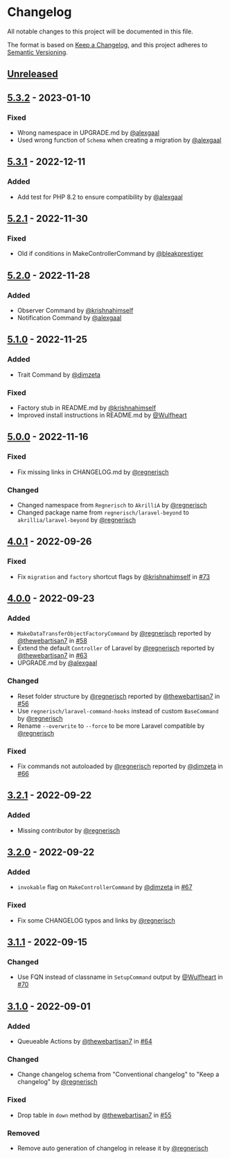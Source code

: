 # Changelog
All notable changes to this project will be documented in this file.

The format is based on [Keep a Changelog](https://keepachangelog.com/en/1.0.0/),
and this project adheres to [Semantic Versioning](https://semver.org/spec/v2.0.0.html).

## [Unreleased]

## [5.3.2] - 2023-01-10
### Fixed
- Wrong namespace in UPGRADE.md by [@alexgaal](https://github.com/alexgaal)
- Used wrong function of `Schema` when creating a migration by [@alexgaal](https://github.com/alexgaal) 

## [5.3.1] - 2022-12-11
### Added
- Add test for PHP 8.2 to ensure compatibility by [@alexgaal](https://github.com/alexgaal)

## [5.2.1] - 2022-11-30
### Fixed
- Old if conditions in MakeControllerCommand by [@bleakprestiger](https://github.com/bleakprestiger)

## [5.2.0] - 2022-11-28
### Added
- Observer Command by [@krishnahimself](https://github.com/krishnahimself)
- Notification Command by [@alexgaal](https://github.com/alexgaal)

## [5.1.0] - 2022-11-25
### Added
- Trait Command by [@dimzeta](https://github.com/dimzeta)

### Fixed
- Factory stub in README.md by [@krishnahimself](https://github.com/krishnahimself)
- Improved install instructions in README.md by [@Wulfheart](https://github.com/Wulfheart)

## [5.0.0] - 2022-11-16
### Fixed
- Fix missing links in CHANGELOG.md by [@regnerisch](https://github.com/regnerisch)

### Changed
- Changed namespace from `Regnerisch` to `AkrilliA` by [@regnerisch](https://github.com/regnerisch)
- Changed package name from `regnerisch/laravel-beyond` to `akrillia/laravel-beyond` by [@regnerisch](https://github.com/regnerisch)

## [4.0.1] - 2022-09-26
### Fixed
- Fix `migration` and `factory` shortcut flags by [@krishnahimself](https://github.com/krishnahimself) in [#73](https://github.com/regnerisch/laravel-beyond/pull/73)

## [4.0.0] - 2022-09-23
### Added
- `MakeDataTransferObjectFactoryCommand` by [@regnerisch](https://github.com/regnerisch) reported by [@thewebartisan7](https://github.com/thewebartisan7) in [#58](https://github.com/regnerisch/laravel-beyond/pull/58)
- Extend the default `Controller` of Laravel by [@regnerisch](https://github.com/regnerisch) reported by [@thewebartisan7](https://github.com/thewebartisan7) in [#63](https://github.com/regnerisch/laravel-beyond/issues/63)
- UPGRADE.md by [@alexgaal](https://github.com/alexgaal)

### Changed
- Reset folder structure by [@regnerisch](https://github.com/regnerisch) reported by [@thewebartisan7](https://github.com/thewebartisan7) in [#56](https://github.com/regnerisch/laravel-beyond/issues/56)
- Use `regnerisch/laravel-command-hooks` instead of custom `BaseCommand` by [@regnerisch](https://github.com/regnerisch)
- Rename `--overwrite` to `--force` to be more Laravel compatible by [@regnerisch](https://github.com/regnerisch)

### Fixed
- Fix commands not autoloaded by [@regnerisch](https://github.com/regnerisch) reported by [@dimzeta](https://github.com/dimzeta) in [#66](https://github.com/regnerisch/laravel-beyond/issues/66)

## [3.2.1] - 2022-09-22
### Added
- Missing contributor by [@regnerisch](https://github.com/regnerisch)

## [3.2.0] - 2022-09-22
### Added
- `invokable` flag on `MakeControllerCommand` by [@dimzeta](https://github.com/dimzeta) in [#67](https://github.com/regnerisch/laravel-beyond/pull/67)

### Fixed
- Fix some CHANGELOG typos and links by [@regnerisch](https://github.com/regnerisch)

## [3.1.1] - 2022-09-15
### Changed
- Use FQN instead of classname in `SetupCommand` output by [@Wulfheart](https://github.com/Wulfheart) in [#70](https://github.com/regnerisch/laravel-beyond/pull/70)

## [3.1.0] - 2022-09-01
### Added
- Queueable Actions by [@thewebartisan7](https://github.com/thewebartisan7) in [#64](https://github.com/regnerisch/laravel-beyond/pull/64)

### Changed
- Change changelog schema from "Conventional changelog" to "Keep a changelog" by [@regnerisch](https://github.com/regnerisch)

### Fixed
- Drop table in `down` method by [@thewebartisan7](https://github.com/thewebartisan7) in [#55](https://github.com/regnerisch/laravel-beyond/pull/55)

### Removed
- Remove auto generation of changelog in release it by [@regnerisch](https://github.com/regnerisch)

[Unreleased]: https://github.com/regnerisch/laravel-beyond/compare/v5.3.2...HEAD
[5.3.2]: https://github.com/regnerisch/laravel-beyond/compare/v5.3.1...v5.3.2
[5.3.1]: https://github.com/regnerisch/laravel-beyond/compare/v5.3.0...v5.3.1
[5.3.0]: https://github.com/regnerisch/laravel-beyond/compare/v5.2.1...v5.3.0
[5.2.1]: https://github.com/regnerisch/laravel-beyond/compare/v5.2.0...v5.2.1
[5.2.0]: https://github.com/regnerisch/laravel-beyond/compare/v5.1.0...v5.2.0
[5.1.0]: https://github.com/regnerisch/laravel-beyond/compare/v5.0.0...v5.1.0
[5.0.0]: https://github.com/regnerisch/laravel-beyond/compare/v4.0.1...v5.0.0
[4.0.1]: https://github.com/regnerisch/laravel-beyond/compare/v4.0.0...v4.0.1
[4.0.0]: https://github.com/regnerisch/laravel-beyond/compare/v3.2.1...v4.0.0
[3.2.1]: https://github.com/regnerisch/laravel-beyond/compare/v3.2.0...v3.2.1
[3.2.0]: https://github.com/regnerisch/laravel-beyond/compare/v3.1.1...v3.2.0
[3.1.1]: https://github.com/regnerisch/laravel-beyond/compare/v3.1.0...v3.1.1
[3.1.0]: https://github.com/regnerisch/laravel-beyond/compare/v3.0.0...v3.1.0
[3.0.0]: https://github.com/regnerisch/laravel-beyond/compare/v2.0.0...v3.0.0
[2.0.0]: https://github.com/regnerisch/laravel-beyond/compare/v1.0.0...v2.0.0
